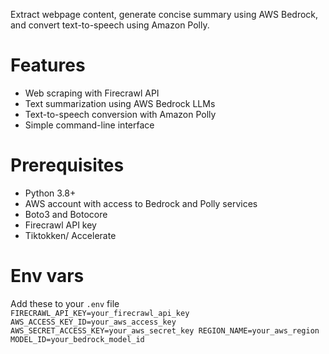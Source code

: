 Extract webpage content, generate concise summary using AWS Bedrock, and convert text-to-speech using Amazon Polly.

# Features
- Web scraping with Firecrawl API
- Text summarization using AWS Bedrock LLMs
- Text-to-speech conversion with Amazon Polly
- Simple command-line interface

# Prerequisites
- Python 3.8+
- AWS account with access to Bedrock and Polly services
- Boto3 and Botocore
- Firecrawl API key
- Tiktokken/ Accelerate

# Env vars
Add these to your <code>.env</code> file
<code>
FIRECRAWL_API_KEY=your_firecrawl_api_key
AWS_ACCESS_KEY_ID=your_aws_access_key
AWS_SECRET_ACCESS_KEY=your_aws_secret_key
REGION_NAME=your_aws_region
MODEL_ID=your_bedrock_model_id
</code>
